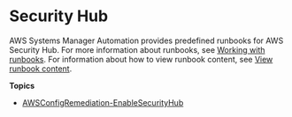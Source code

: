 # Security Hub<a name="automation-ref-ash"></a>

AWS Systems Manager Automation provides predefined runbooks for AWS Security Hub\. For more information about runbooks, see [Working with runbooks](automation-documents.md)\. For information about how to view runbook content, see [View runbook content](automation-documents-reference.md#view-automation-json)\.

**Topics**
+ [AWSConfigRemediation\-EnableSecurityHub](automation-aws-enable-security-hub.md)